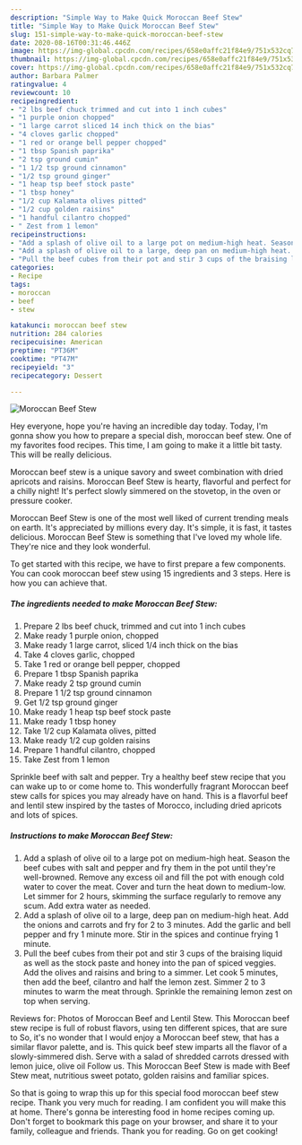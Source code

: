 ```yaml
---
description: "Simple Way to Make Quick Moroccan Beef Stew"
title: "Simple Way to Make Quick Moroccan Beef Stew"
slug: 151-simple-way-to-make-quick-moroccan-beef-stew
date: 2020-08-16T00:31:46.446Z
image: https://img-global.cpcdn.com/recipes/658e0affc21f84e9/751x532cq70/moroccan-beef-stew-recipe-main-photo.jpg
thumbnail: https://img-global.cpcdn.com/recipes/658e0affc21f84e9/751x532cq70/moroccan-beef-stew-recipe-main-photo.jpg
cover: https://img-global.cpcdn.com/recipes/658e0affc21f84e9/751x532cq70/moroccan-beef-stew-recipe-main-photo.jpg
author: Barbara Palmer
ratingvalue: 4
reviewcount: 10
recipeingredient:
- "2 lbs beef chuck trimmed and cut into 1 inch cubes"
- "1 purple onion chopped"
- "1 large carrot sliced 14 inch thick on the bias"
- "4 cloves garlic chopped"
- "1 red or orange bell pepper chopped"
- "1 tbsp Spanish paprika"
- "2 tsp ground cumin"
- "1 1/2 tsp ground cinnamon"
- "1/2 tsp ground ginger"
- "1 heap tsp beef stock paste"
- "1 tbsp honey"
- "1/2 cup Kalamata olives pitted"
- "1/2 cup golden raisins"
- "1 handful cilantro chopped"
- " Zest from 1 lemon"
recipeinstructions:
- "Add a splash of olive oil to a large pot on medium-high heat. Season the beef cubes with salt and pepper and fry them in the pot until they&#39;re well-browned. Remove any excess oil and fill the pot with enough cold water to cover the meat. Cover and turn the heat down to medium-low. Let simmer for 2 hours, skimming the surface regularly to remove any scum. Add extra water as needed."
- "Add a splash of olive oil to a large, deep pan on medium-high heat. Add the onions and carrots and fry for 2 to 3 minutes. Add the garlic and bell pepper and fry 1 minute more. Stir in the spices and continue frying 1 minute."
- "Pull the beef cubes from their pot and stir 3 cups of the braising liquid as well as the stock paste and honey into the pan of spiced veggies. Add the olives and raisins and bring to a simmer. Let cook 5 minutes, then add the beef, cilantro and half the lemon zest. Simmer 2 to 3 minutes to warm the meat through. Sprinkle the remaining lemon zest on top when serving."
categories:
- Recipe
tags:
- moroccan
- beef
- stew

katakunci: moroccan beef stew 
nutrition: 284 calories
recipecuisine: American
preptime: "PT36M"
cooktime: "PT47M"
recipeyield: "3"
recipecategory: Dessert

---
```



![Moroccan Beef Stew](https://img-global.cpcdn.com/recipes/658e0affc21f84e9/751x532cq70/moroccan-beef-stew-recipe-main-photo.jpg)

Hey everyone, hope you're having an incredible day today. Today, I'm gonna show you how to prepare a special dish, moroccan beef stew. One of my favorites food recipes. This time, I am going to make it a little bit tasty. This will be really delicious.

Moroccan beef stew is a unique savory and sweet combination with dried apricots and raisins. Moroccan Beef Stew is hearty, flavorful and perfect for a chilly night! It&#39;s perfect slowly simmered on the stovetop, in the oven or pressure cooker.

Moroccan Beef Stew is one of the most well liked of current trending meals on earth. It's appreciated by millions every day. It's simple, it is fast, it tastes delicious. Moroccan Beef Stew is something that I've loved my whole life. They're nice and they look wonderful.


To get started with this recipe, we have to first prepare a few components. You can cook moroccan beef stew using 15 ingredients and 3 steps. Here is how you can achieve that.

<!--inarticleads1-->

##### The ingredients needed to make Moroccan Beef Stew:

1. Prepare 2 lbs beef chuck, trimmed and cut into 1 inch cubes
1. Make ready 1 purple onion, chopped
1. Make ready 1 large carrot, sliced 1/4 inch thick on the bias
1. Take 4 cloves garlic, chopped
1. Take 1 red or orange bell pepper, chopped
1. Prepare 1 tbsp Spanish paprika
1. Make ready 2 tsp ground cumin
1. Prepare 1 1/2 tsp ground cinnamon
1. Get 1/2 tsp ground ginger
1. Make ready 1 heap tsp beef stock paste
1. Make ready 1 tbsp honey
1. Take 1/2 cup Kalamata olives, pitted
1. Make ready 1/2 cup golden raisins
1. Prepare 1 handful cilantro, chopped
1. Take  Zest from 1 lemon


Sprinkle beef with salt and pepper. Try a healthy beef stew recipe that you can wake up to or come home to. This wonderfully fragrant Moroccan beef stew calls for spices you may already have on hand. This is a flavorful beef and lentil stew inspired by the tastes of Morocco, including dried apricots and lots of spices. 

<!--inarticleads2-->

##### Instructions to make Moroccan Beef Stew:

1. Add a splash of olive oil to a large pot on medium-high heat. Season the beef cubes with salt and pepper and fry them in the pot until they&#39;re well-browned. Remove any excess oil and fill the pot with enough cold water to cover the meat. Cover and turn the heat down to medium-low. Let simmer for 2 hours, skimming the surface regularly to remove any scum. Add extra water as needed.
1. Add a splash of olive oil to a large, deep pan on medium-high heat. Add the onions and carrots and fry for 2 to 3 minutes. Add the garlic and bell pepper and fry 1 minute more. Stir in the spices and continue frying 1 minute.
1. Pull the beef cubes from their pot and stir 3 cups of the braising liquid as well as the stock paste and honey into the pan of spiced veggies. Add the olives and raisins and bring to a simmer. Let cook 5 minutes, then add the beef, cilantro and half the lemon zest. Simmer 2 to 3 minutes to warm the meat through. Sprinkle the remaining lemon zest on top when serving.


Reviews for: Photos of Moroccan Beef and Lentil Stew. This Moroccan beef stew recipe is full of robust flavors, using ten different spices, that are sure to So, it&#39;s no wonder that I would enjoy a Moroccan beef stew, that has a similar flavor palette, and is. This quick beef stew imparts all the flavor of a slowly-simmered dish. Serve with a salad of shredded carrots dressed with lemon juice, olive oil Follow us. This Moroccan Beef Stew is made with Beef Stew meat, nutritious sweet potato, golden raisins and familiar spices. 

So that is going to wrap this up for this special food moroccan beef stew recipe. Thank you very much for reading. I am confident you will make this at home. There's gonna be interesting food in home recipes coming up. Don't forget to bookmark this page on your browser, and share it to your family, colleague and friends. Thank you for reading. Go on get cooking!
